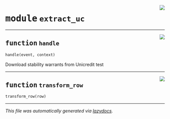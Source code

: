 <!-- markdownlint-disable -->

<a href="https://github.com/qlefevre/stabilitywarrants/blob/main/functions\extract_uc.py#L0"><img align="right" style="float:right;" src="https://img.shields.io/badge/-source-cccccc?style=flat-square"></a>

# <kbd>module</kbd> `extract_uc`





---

<a href="https://github.com/qlefevre/stabilitywarrants/blob/main/functions\extract_uc.py#L12"><img align="right" style="float:right;" src="https://img.shields.io/badge/-source-cccccc?style=flat-square"></a>

## <kbd>function</kbd> `handle`

```python
handle(event, context)
```

Download stability warrants from Unicredit test 


---

<a href="https://github.com/qlefevre/stabilitywarrants/blob/main/functions\extract_uc.py#L82"><img align="right" style="float:right;" src="https://img.shields.io/badge/-source-cccccc?style=flat-square"></a>

## <kbd>function</kbd> `transform_row`

```python
transform_row(row)
```








---

_This file was automatically generated via [lazydocs](https://github.com/ml-tooling/lazydocs)._
